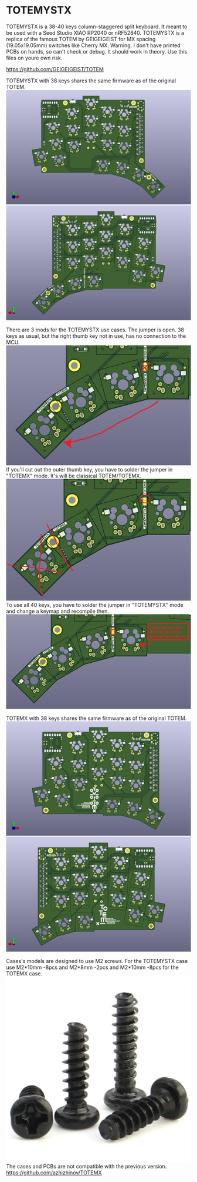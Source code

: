 # TOTEMYSTX
TOTEMYSTX is a 38-40 keys column-staggered split keyboard. It meant to be used with a Seed Studio XIAO RP2040 or nRF52840.
TOTEMYSTX is a replica of the famous TOTEM by GEIGEIGEIST for MX spacing (19.05x19.05mm) switches like Cherry MX.
Warning. I don't have printed PCBs on hands, so can't check or debug. It should work in theory. Use this files on youre own risk. 

https://github.com/GEIGEIGEIST/TOTEM

TOTEMYSTX with 38 keys shares the same firmware as of the original TOTEM.
![image](./Pictures/20250812.AZHIZHINOV.TOTEMYSTX.00.jpg)
![image](./Pictures/20250812.AZHIZHINOV.TOTEMYSTX.01.jpg)

There are 3 mods for the TOTEMYSTX use cases.
The jumper is open. 38 keys as usual, but the right thumb key not in use, has no connection to the MCU.
![image](./Pictures/20250902.AZHIZHINOV.TOTEMYSTX.00.png)
If you'll cut out the outer thumb key, you have to solder the jumper in "TOTEMX" mode. It's will be classical TOTEM/TOTEMX.
![image](./Pictures/20250902.AZHIZHINOV.TOTEMYSTX.01.png)
To use all 40 keys, you have to solder the jumper in "TOTEMYSTX" mode and change a keymap and recompile then.
![image](./Pictures/20250902.AZHIZHINOV.TOTEMYSTX.02.png)

TOTEMX with 38 keys shares the same firmware as of the original TOTEM.
![image](./Pictures/20250812.AZHIZHINOV.TOTEMX.00.jpg)
![image](./Pictures/20250812.AZHIZHINOV.TOTEMX.01.jpg)

Cases's models are designed to use M2 screws. For the TOTEMYSTX case use M2\*10mm -8pcs and M2\*8mm -2pcs and M2\*10mm -8pcs for the TOTEMX case.
![image](./Pictures/20250814.SCREW.M2.00.jpg)
The cases and PCBs are not compatible with the previous version. https://github.com/azhizhinov/TOTEMX
